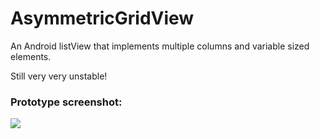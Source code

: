 # AsymmetricGridView

An Android listView that implements multiple columns and variable sized elements.

Still very very unstable!

### Prototype screenshot:

![](http://f.cl.ly/items/0n1F0o3Z3W2X2c2M142d/Screen%20Shot%202014-04-08%20at%204.52.05%20PM.png)